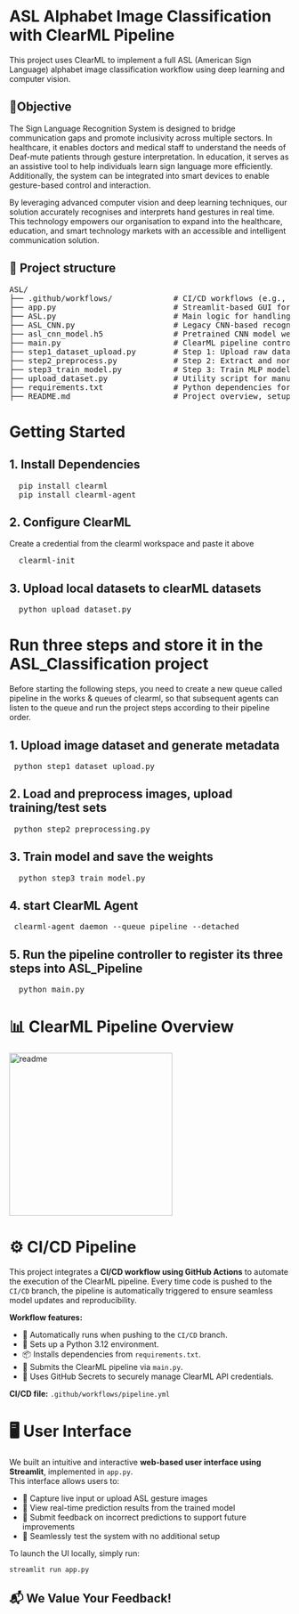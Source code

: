 
# ASL Alphabet Image Classification with ClearML Pipeline
This project uses ClearML to implement a full ASL (American Sign Language) alphabet image classification workflow using deep learning and computer vision.

## 🎯Objective
The Sign Language Recognition System is designed to bridge communication gaps and promote inclusivity across multiple sectors. In healthcare, it enables doctors and medical staff to understand the needs of Deaf-mute patients through gesture interpretation. In education, it serves as an assistive tool to help individuals learn sign language more efficiently. Additionally, the system can be integrated into smart devices to enable gesture-based control and interaction.

By leveraging advanced computer vision and deep learning techniques, our solution accurately recognises and interprets hand gestures in real time. This technology empowers our organisation to expand into the healthcare, education, and smart technology markets with an accessible and intelligent communication solution.

## 🚀 Project structure
<pre>
ASL/
├── .github/workflows/             # CI/CD workflows (e.g., model training or deployment automation via GitHub Actions)
├── app.py                         # Streamlit-based GUI for real-time ASL recognition and user feedback
├── ASL.py                         # Main logic for handling ASL recognition using MediaPipe and MLP
├── ASL_CNN.py                     # Legacy CNN-based recognition script (for reference or comparison)
├── asl_cnn_model.h5               # Pretrained CNN model weights (legacy model)
├── main.py                        # ClearML pipeline controller that links all pipeline steps
├── step1_dataset_upload.py        # Step 1: Upload raw dataset and create metadata on ClearML
├── step2_preprocess.py            # Step 2: Extract and normalise MediaPipe landmarks for model training
├── step3_train_model.py           # Step 3: Train MLP model on preprocessed landmark data
├── upload_dataset.py              # Utility script for manually uploading local datasets
├── requirements.txt               # Python dependencies for environment setup
├── README.md                      # Project overview, setup guide, and usage instructions
</pre>
# Getting Started
## 1. Install Dependencies
<pre>
  pip install clearml
  pip install clearml-agent
</pre>
## 2. Configure ClearML
Create a credential from the clearml workspace and paste it above
<pre>
  clearml-init
</pre>
## 3. Upload local datasets to clearML datasets
<pre>
  python upload_dataset.py
</pre>
# Run three steps and store it in the ASL_Classification project
Before starting the following steps, you need to create a new queue called pipeline in the works & queues of clearml, so that subsequent agents can listen to the queue and run the project steps according to their pipeline order.
## 1. Upload image dataset and generate metadata
 <pre> python step1_dataset_upload.py</pre>
## 2. Load and preprocess images, upload training/test sets
  <pre> python step2_preprocessing.py</pre>
## 3. Train model and save the weights
   <pre>  python step3_train_model.py  </pre> 
## 4. start ClearML Agent
  <pre> clearml-agent daemon --queue pipeline --detached  </pre> 
## 5. Run the pipeline controller to register its three steps into ASL_Pipeline
   <pre>  python main.py  </pre> 

# 📊 ClearML Pipeline Overview

<img width="293" alt="readme" src="https://github.com/user-attachments/assets/a003b172-2e23-4041-95c2-804cfe1ee946" />

# ⚙️ CI/CD Pipeline

This project integrates a **CI/CD workflow using GitHub Actions** to automate the execution of the ClearML pipeline. Every time code is pushed to the `CI/CD` branch, the pipeline is automatically triggered to ensure seamless model updates and reproducibility.

**Workflow features:**
- 🔁 Automatically runs when pushing to the `CI/CD` branch.
- 🐍 Sets up a Python 3.12 environment.
- 📦 Installs dependencies from `requirements.txt`.
- 🚀 Submits the ClearML pipeline via `main.py`.
- 🔐 Uses GitHub Secrets to securely manage ClearML API credentials.

**CI/CD file:** `.github/workflows/pipeline.yml`

# 🖥️ User Interface

We built an intuitive and interactive **web-based user interface using Streamlit**, implemented in `app.py`.  
This interface allows users to:

- 📸 Capture live input or upload ASL gesture images  
- 🤖 View real-time prediction results from the trained model  
- 📝 Submit feedback on incorrect predictions to support future improvements  
- 🔄 Seamlessly test the system with no additional setup

To launch the UI locally, simply run:

```bash
streamlit run app.py
```

## 📬 We Value Your Feedback!